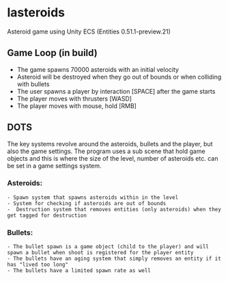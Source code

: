 # lasteroids
Asteroid game using Unity ECS (Entities 0.51.1-preview.21)

## Game Loop (in build)
- The game spawns 70000 asteroids with an initial velocity
- Asteroid will be destroyed when they go out of bounds or when colliding with bullets
- The user spawns a player by interaction [SPACE] after the game starts
- The player moves with thrusters [WASD]
- The player moves with mouse, hold [RMB]

## DOTS
The key systems revolve around the asteroids, bullets and the player, but also the game settings.
The program uses a sub scene that hold game objects and this is where the size of the level, number of asteroids etc. can be set in a game settings system.
### Asteroids:
	- Spawn system that spawns asteroids within in the level
	- System for checking if asteroids are out of bounds
	-  Destruction system that removes entities (only asteroids) when they get tagged for destruction

### Bullets:
	- The bullet spawn is a game object (child to the player) and will spawn a bullet when shoot is registered for the player entity
	- The bullets have an aging system that simply removes an entity if it has "lived too long"
	- The bullets have a limited spawn rate as well


	
